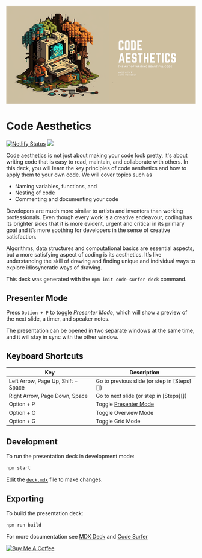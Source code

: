 ![](docs/code_aesthetics.png)
# Code Aesthetics

[![Netlify Status](https://api.netlify.com/api/v1/badges/ed52a0c8-ace9-4664-8bad-296cc874185f/deploy-status)](https://app.netlify.com/sites/code-aesthetics/deploys)
<img src="https://badgen.net/badge/license/MIT/blue" />

Code aesthetics is not just about making your code look pretty, it's about writing code that is easy to read, maintain, and collaborate with others. In this deck, you will learn the key principles of code aesthetics and how to apply them to your own code. We will cover topics such as
 * Naming variables, functions, and 
 * Nesting of code 
 * Commenting and documenting your code
 
Developers are much more similar to artists and inventors than working professionals. Even though every work is a creative endeavour, coding has its brighter sides that it is more evident, urgent and critical in its primary goal and it’s more soothing for developers in the sense of creative satisfaction.

Algorithms, data structures and computational basics are essential aspects, but a more satisfying aspect of coding is its aesthetics. It’s like understanding the skill of drawing and finding unique and individual ways to explore idiosyncratic ways of drawing.

This deck was generated with the `npm init code-surfer-deck` command.

## Presenter Mode

Press `Option + P` to toggle *Presenter Mode*,
which will show a preview of the next slide, a timer, and speaker notes.

The presentation can be opened in two separate windows at the same time,
and it will stay in sync with the other window.

## Keyboard Shortcuts

| Key         | Description                                  |
| ----------- | -------------------------------------------- |
| Left Arrow, Page Up, Shift + Space  | Go to previous slide (or step in [Steps][]) |
| Right Arrow, Page Down, Space | Go to next slide (or step in [Steps][])     |
| Option + P  | Toggle [Presenter Mode](https://github.com/jxnblk/mdx-deck?tab=readme-ov-file#presenter-mode)     |
| Option + O  | Toggle Overview Mode
| Option + G  | Toggle Grid Mode

## Development

To run the presentation deck in development mode:

```sh
npm start
```

Edit the [`deck.mdx`](deck.mdx) file to make changes.

## Exporting

To build the presentation deck:

```sh
npm run build
```

For more documentation see [MDX Deck](https://github.com/jxnblk/mdx-deck) and [Code Surfer](https://codesurfer.pomb.us/)

<a href="https://www.buymeacoffee.com/kuncheria" target="_blank"><img src="https://cdn.buymeacoffee.com/buttons/v2/default-yellow.png" alt="Buy Me A Coffee" style="height: 60px !important;width: 217px !important;" ></a>
